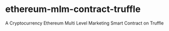 # ethereum-mlm-contract-truffle
A Cryptocurrency Ethereum Multi Level Marketing Smart Contract on Truffle
